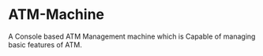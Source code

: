 # ATM-Machine
A Console based ATM Management machine which is Capable of managing basic features of ATM.
